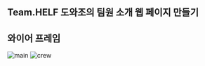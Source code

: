 ## Team.HELF 도와조의 팀원 소개 웹 페이지 만들기

## 와이어 프레임
![main](https://github.com/kngslbm/study/assets/148850117/95f5aa2a-3c15-428a-b505-5b4fa7bf7d7c)
![crew](https://github.com/kngslbm/study/assets/148850117/1fc8b975-d60f-4301-9ab6-46790edb5747)
